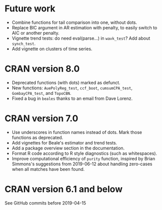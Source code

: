 # Future work
* Combine functions for tail comparison into one, without dots.
* Replace BIC argument in AR estimation with penalty, to easily switch to AIC or another penalty.
* Vignette trend tests: do need eval(parse...) in `wavk_test`? Add about `synch_test`.
* Add vignette on clusters of time series.

# CRAN version 8.0
* Deprecated functions (with dots) marked as defunct. <!-- https://devguide.ropensci.org/evolution.html  -->
* New functions: `AuePolyReg_test`, `ccf_boot`, `cumsumCPA_test`, `GombayCPA_test`, and `TopoCBN`.
* Fixed a bug in `beales` thanks to an email from Dave Lorenz.

# CRAN version 7.0

* Use underscores in function names instead of dots. Mark those functions as deprecated. <!-- https://mirai-solutions.ch/news/2017/12/05/roxygen2-deprecate/ https://devguide.ropensci.org/evolution.html -->
* Add vignettes for Beale's estimator and trend tests.
* Add a package overview section in the documentation.
* Format R code according to R style diagnostics (such as whitespaces).
* Improve computational efficiency of `purity` function, inspired by Brian Simmons's suggestions from 2019-06-12 about handling zero-cases when all matches have been found.

# CRAN version 6.1 and below

See GitHub commits before 2019-04-15
